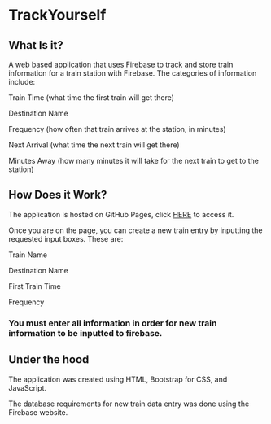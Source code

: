 # TrackYourself

## What Is it?
A web based application that uses Firebase to track and store train information for a train station with Firebase.
The categories of information include:
      
Train Time (what time the first train will get there)

Destination Name

Frequency (how often that train arrives at the station, in minutes) 

Next Arrival (what time the next train will get there)

Minutes Away (how many minutes it will take for the next train to get to the station)

## How Does it Work?
The application is hosted on GitHub Pages, click [HERE](https://geeuho.github.io/TrainScheduler/) to access it.

Once you are on the page, you can create a new train entry by inputting the requested input boxes. 
These are:

Train Name

Destination Name

First Train Time 

Frequency

### You must enter all information in order for new train information to be inputted to firebase.

## Under the hood
The application was created using HTML, Bootstrap for CSS, and JavaScript.

The database requirements for new train data entry was done using the Firebase website.

